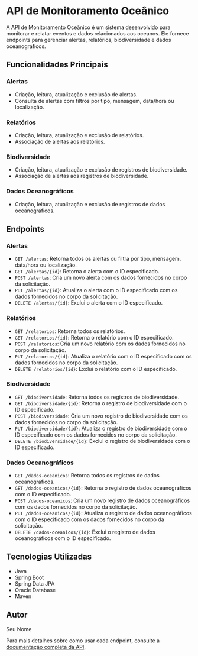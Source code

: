# API de Monitoramento Oceânico

A API de Monitoramento Oceânico é um sistema desenvolvido para monitorar e relatar eventos e dados relacionados aos oceanos. Ele fornece endpoints para gerenciar alertas, relatórios, biodiversidade e dados oceanográficos.

## Funcionalidades Principais

### Alertas
- Criação, leitura, atualização e exclusão de alertas.
- Consulta de alertas com filtros por tipo, mensagem, data/hora ou localização.

### Relatórios
- Criação, leitura, atualização e exclusão de relatórios.
- Associação de alertas aos relatórios.

### Biodiversidade
- Criação, leitura, atualização e exclusão de registros de biodiversidade.
- Associação de alertas aos registros de biodiversidade.

### Dados Oceanográficos
- Criação, leitura, atualização e exclusão de registros de dados oceanográficos.

## Endpoints

### Alertas
- `GET /alertas`: Retorna todos os alertas ou filtra por tipo, mensagem, data/hora ou localização.
- `GET /alertas/{id}`: Retorna o alerta com o ID especificado.
- `POST /alertas`: Cria um novo alerta com os dados fornecidos no corpo da solicitação.
- `PUT /alertas/{id}`: Atualiza o alerta com o ID especificado com os dados fornecidos no corpo da solicitação.
- `DELETE /alertas/{id}`: Exclui o alerta com o ID especificado.

### Relatórios
- `GET /relatorios`: Retorna todos os relatórios.
- `GET /relatorios/{id}`: Retorna o relatório com o ID especificado.
- `POST /relatorios`: Cria um novo relatório com os dados fornecidos no corpo da solicitação.
- `PUT /relatorios/{id}`: Atualiza o relatório com o ID especificado com os dados fornecidos no corpo da solicitação.
- `DELETE /relatorios/{id}`: Exclui o relatório com o ID especificado.

### Biodiversidade
- `GET /biodiversidade`: Retorna todos os registros de biodiversidade.
- `GET /biodiversidade/{id}`: Retorna o registro de biodiversidade com o ID especificado.
- `POST /biodiversidade`: Cria um novo registro de biodiversidade com os dados fornecidos no corpo da solicitação.
- `PUT /biodiversidade/{id}`: Atualiza o registro de biodiversidade com o ID especificado com os dados fornecidos no corpo da solicitação.
- `DELETE /biodiversidade/{id}`: Exclui o registro de biodiversidade com o ID especificado.

### Dados Oceanográficos
- `GET /dados-oceanicos`: Retorna todos os registros de dados oceanográficos.
- `GET /dados-oceanicos/{id}`: Retorna o registro de dados oceanográficos com o ID especificado.
- `POST /dados-oceanicos`: Cria um novo registro de dados oceanográficos com os dados fornecidos no corpo da solicitação.
- `PUT /dados-oceanicos/{id}`: Atualiza o registro de dados oceanográficos com o ID especificado com os dados fornecidos no corpo da solicitação.
- `DELETE /dados-oceanicos/{id}`: Exclui o registro de dados oceanográficos com o ID especificado.

## Tecnologias Utilizadas
- Java
- Spring Boot
- Spring Data JPA
- Oracle Database
- Maven

## Autor
Seu Nome

Para mais detalhes sobre como usar cada endpoint, consulte a [documentação completa da API](link_para_documentacao).

